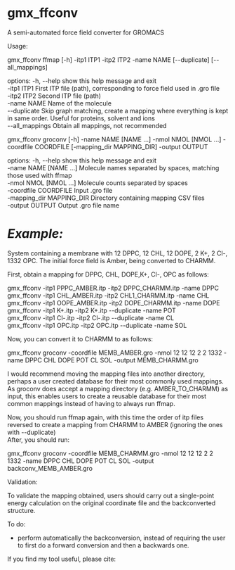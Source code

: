 # gmx_ffconv
A semi-automated force field converter for GROMACS

Usage:

gmx_ffconv ffmap [-h] -itp1 ITP1 -itp2 ITP2 -name NAME [--duplicate]
                        [--all_mappings]

options:
  -h, --help      show this help message and exit  
  -itp1 ITP1      First ITP file (path), corresponding to force field used in
                  .gro file  
  -itp2 ITP2      Second ITP file (path)  
  -name NAME      Name of the molecule  
  --duplicate     Skip graph matching, create a mapping where everything is
                  kept in same order. Useful for proteins, solvent and ions  
  --all_mappings  Obtain all mappings, not recommended  


gmx_ffconv groconv [-h] -name NAME [NAME ...] -nmol NMOL [NMOL ...]
                          -coordfile COORDFILE [-mapping_dir MAPPING_DIR]
                          -output OUTPUT  

options:
  -h, --help            show this help message and exit  
  -name NAME [NAME ...]
                        Molecule names separated by spaces, matching those used with ffmap  
  -nmol NMOL [NMOL ...]
                        Molecule counts separated by spaces  
  -coordfile COORDFILE  Input .gro file  
  -mapping_dir MAPPING_DIR
                        Directory containing mapping CSV files  
  -output OUTPUT        Output .gro file name

# *Example:*

System containing a membrane with 12 DPPC, 12 CHL, 12 DOPE, 2 K+, 2 Cl-, 1332 OPC. The initial force field is Amber, being converted to CHARMM.

First, obtain a mapping for DPPC, CHL, DOPE,K+, Cl-, OPC as follows:  

gmx_ffconv -itp1 PPPC_AMBER.itp -itp2 DPPC_CHARMM.itp -name DPPC  
gmx_ffconv -itp1 CHL_AMBER.itp -itp2 CHL1_CHARMM.itp -name CHL  
gmx_ffconv -itp1 OOPE_AMBER.itp -itp2 DOPE_CHARMM.itp -name DOPE  
gmx_ffconv -itp1 K+.itp -itp2 K+.itp --duplicate -name POT  
gmx_ffconv -itp1 Cl-.itp -itp2 Cl-.itp --duplicate -name CL  
gmx_ffconv -itp1 OPC.itp -itp2 OPC.itp --duplicate -name SOL  

Now, you can convert it to CHARMM to as follows:

gmx_ffconv groconv -coordfile MEMB_AMBER.gro -nmol 12 12 12 2 2 1332 -name DPPC CHL DOPE POT CL SOL -output MEMB_CHARMM.gro

I would recommend moving the mapping files into another directory, perhaps a user created database for their most commonly used mappings.   
As groconv does accept a mapping directory (e.g. AMBER_TO_CHARMM) as input, this enables users to create a reusable database for their most common mappings instead of having to always run ffmap.

Now, you should run ffmap again, with this time the order of itp files reversed to create a mapping from CHARMM to AMBER (ignoring the ones with --duplicate)  
After, you should run:

gmx_ffconv groconv -coordfile MEMB_CHARMM.gro -nmol 12 12 12 2 2 1332 -name DPPC CHL DOPE POT CL SOL -output backconv_MEMB_AMBER.gro

Validation:

To validate the mapping obtained, users should carry out a single-point energy calculation on the original coordinate file and the backconverted structure.


To do:
- perform automatically the backconversion, instead of requiring the user to first do a forward conversion and then a backwards one.

If you find my tool useful, please cite:
